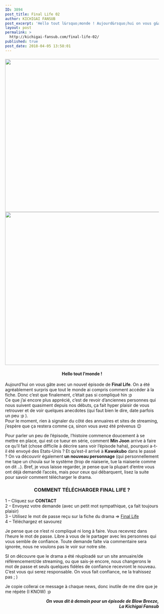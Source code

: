 ```yaml
---
ID: 3894
post_title: Final Life 02
author: KICHIGAI FANSUB
post_excerpt: 'Hello tout l&rsquo;monde ! Aujourd&rsquo;hui on vous g&acirc;te avec un nouvel &eacute;pisode de Final Life. On a &eacute;t&eacute; agr&eacute;ablement surpris que tout le monde ai compris comment acc&eacute;der &agrave; la fiche. Donc c&rsquo;est que finalement, c&rsquo;&eacute;tait pas si compliqu&eacute; hin :p Ce que j&rsquo;ai encore plus appr&eacute;ci&eacute;, c&rsquo;est de revoir d&rsquo;anciennes personnes qui nous suivent&hellip;'
layout: post
permalink: >
  http://kichigai-fansub.com/final-life-02/
published: true
post_date: 2018-04-05 13:58:01
---
```

<div class="feedwordpress-gaffer-full-text"><h4>
<img class="aligncenter size-full wp-image-4110" src="https://united-subs.dearclouds.com/wp-content/uploads/2018/04/c5c3430b2f180f3841da950f1d89badc.jpg" alt width="900" height="500" data-recalc-dims="1" data-lazy-srcset="https://i1.wp.com/kichigai-fansub.com/wp-content/uploads/2018/04/Final-Life-News-02-1.jpg?w=900 900w, https://i1.wp.com/kichigai-fansub.com/wp-content/uploads/2018/04/Final-Life-News-02-1.jpg?resize=300%2C167 300w, https://i1.wp.com/kichigai-fansub.com/wp-content/uploads/2018/04/Final-Life-News-02-1.jpg?resize=768%2C427 768w, https://i1.wp.com/kichigai-fansub.com/wp-content/uploads/2018/04/Final-Life-News-02-1.jpg?resize=700%2C389 700w" data-lazy-sizes="(max-width: 900px) 100vw, 900px"><noscript><img class="aligncenter size-full wp-image-4110" src="https://united-subs.dearclouds.com/wp-content/uploads/2018/04/c5c3430b2f180f3841da950f1d89badc.jpg" alt="" width="900" height="500" srcset="https://i1.wp.com/kichigai-fansub.com/wp-content/uploads/2018/04/Final-Life-News-02-1.jpg?w=900 900w, https://i1.wp.com/kichigai-fansub.com/wp-content/uploads/2018/04/Final-Life-News-02-1.jpg?resize=300%2C167 300w, https://i1.wp.com/kichigai-fansub.com/wp-content/uploads/2018/04/Final-Life-News-02-1.jpg?resize=768%2C427 768w, https://i1.wp.com/kichigai-fansub.com/wp-content/uploads/2018/04/Final-Life-News-02-1.jpg?resize=700%2C389 700w" sizes="(max-width: 900px) 100vw, 900px" data-recalc-dims="1"></noscript>
</h4>
<h4 style="text-align: center;">Hello tout l’monde !</h4>
<p>Aujourd’hui on vous gâte avec un nouvel épisode de <strong>Final Life</strong>. On a été agréablement surpris que tout le monde ai compris comment accéder à la fiche. Donc c’est que finalement, c’était pas si compliqué hin :p<br>
Ce que j’ai encore plus apprécié, c’est de revoir d’anciennes personnes qui nous suivent quasiment depuis nos débuts, ça fait hyper plaisir de vous retrouver et de voir quelques anecdotes (qui faut bien le dire, date parfois un peu :p ).<br>
Pour le moment, rien à signaler du côté des annuaires et sites de streaming, j’espère que ça restera comme ça, sinon vous avez été prévenus 😉</p>
<p>Pour parler un peu de l’épisode, l’histoire commence doucement à se mettre en place, qui est ce tueur en série, comment <strong>Min Joon</strong> arrive à faire ce qu’il fait (chose difficile à décrire sans voir l’épisode haha), pourquoi a-t-il été envoyé des Etats-Unis ? Et qu’est-il arrivé à <strong>Kawakubo</strong> dans le passé ? On va découvrir également<strong> un nouveau personnage</strong> (qui personnellement me tape un chouïa sur le système (trop de niaiserie, tue la niaiserie comme on dit ..). Bref, je vous laisse regarder, je pense que la plupart d’entre vous ont déjà demandé l’accès, mais pour ceux qui débarquent, lisez la suite pour savoir comment télécharger le drama.</p>
<p><span id="more-4108"></span></p>
<h3 class="p1" style="text-align: center;"><strong>COMMENT TÉLÉCHARGER FINAL LIFE ?</strong></h3>
<p class="p1">1 – Cliquez sur <strong>CONTACT</strong><br>
2 – Envoyez votre demande (avec un petit mot sympathique, ça fait toujours plaisir)<br>
3 – Utilisez le mot de passe reçu sur la fiche du drama =&gt; <a href="http://kichigai-fansub.com/final-life-vostfr/">Final Life</a><br>
4 – Téléchargez et savourez</p>
<p class="p1">Je pense que ce n’est ni compliqué ni long à faire. Vous recevrez dans l’heure le mot de passe. Libre à vous de le partager avec les personnes qui vous semble de confiance. Toute demande faite via commentaire sera ignorée, nous ne voulons pas le voir sur notre site.</p>
<p class="p1">SI on découvre que le drama a été réuploadé sur un site annuaire/de référencement/de streaming, ou que sais-je encore, nous changerons le mot de passe et seuls quelques fidèles de confiance recevront le nouveau. C’est vous qui serez responsable. On vous fait confiance, ne la trahissez pas ; )</p>
<p>Je copie collerai ce message à chaque news, donc inutile de me dire que je me répète (I KNOW) :p</p>
<p class="p1" style="text-align: right;"><strong><em>On vous dit à demain pour un épisode de Blow Breeze,</em></strong><br><strong><em>La Kichigai Fansub</em></strong></p></div>